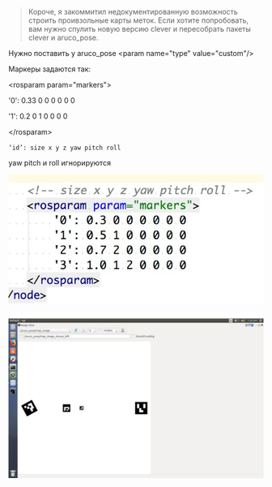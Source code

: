 > Короче, я закоммитил недокументированную возможность строить проивзольные карты меток. Если хотите попробовать, вам нужно спулить новую версию clever и пересобрать пакеты clever и aruco\_pose.

Нужно поставить у aruco\_pose &lt;param name="type" value="custom"/&gt;

Маркеры задаются так:

&lt;rosparam param="markers"&gt;

'0': 0.33 0 0 0 0 0 0

'1': 0.2 0 1 0 0 0 0

&lt;/rosparam&gt;

```
‘id’: size x y z yaw pitch roll
```

yaw pitch и roll игнорируются

![](/assets/photo5291837177317140520.jpg)

![](/assets/photo5255821183595686225.jpg)



